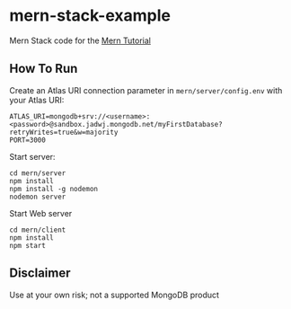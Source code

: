 # mern-stack-example
Mern Stack code for the [Mern Tutorial](https://www.mongodb.com/languages/mern-stack-tutorial)

## How To Run
Create an Atlas URI connection parameter in `mern/server/config.env` with your Atlas URI:
```
ATLAS_URI=mongodb+srv://<username>:<password>@sandbox.jadwj.mongodb.net/myFirstDatabase?retryWrites=true&w=majority
PORT=3000
```

Start server:
```
cd mern/server
npm install
npm install -g nodemon
nodemon server
```

Start Web server
```
cd mern/client
npm install
npm start
```

## Disclaimer

Use at your own risk; not a supported MongoDB product
